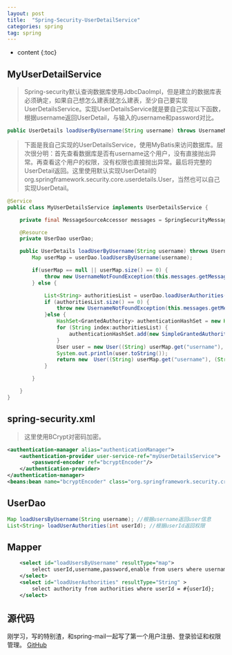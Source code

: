 ```yaml
---
layout: post
title:  "Spring-Security-UserDetailService"
categories: spring
tag: spring
---
```


* content
{:toc}


## MyUserDetailService

> Spring-security默认查询数据库使用JdbcDaoImpl，但是建立的数据库表必须确定，如果自己想怎么建表就怎么建表，至少自己要实现UserDetailsService。实现UserDetailsService就是要自己实现以下函数，根据username返回UserDetail，与输入的username和password对比。
``` java
public UserDetails loadUserByUsername(String username) throws UsernameNotFoundException
```
> 下面是我自己实现的UserDetailsService，使用MyBatis来访问数据库。层次很分明：首先查看数据库是否有username这个用户，没有直接抛出异常。再查看这个用户的权限，没有权限也直接抛出异常。最后将完整的UserDetail返回。这里使用默认实现UserDetail的org.springframework.security.core.userdetails.User，当然也可以自己实现UserDetail。


``` java
@Service
public class MyUserDetailsService implements UserDetailsService {

    private final MessageSourceAccessor messages = SpringSecurityMessageSource.getAccessor();

    @Resource
    private UserDao userDao;

    public UserDetails loadUserByUsername(String username) throws UsernameNotFoundException {
        Map userMap = userDao.loadUsersByUsername(username);

        if(userMap == null || userMap.size() == 0) {
            throw new UsernameNotFoundException(this.messages.getMessage("JdbcDaoImpl.notFound", new Object[]{username}, "Username {0} not found"));
        } else {

            List<String> authoritiesList = userDao.loadUserAuthorities((Integer) userMap.get("userId"));
            if (authoritiesList.size() == 0) {
                throw new UsernameNotFoundException(this.messages.getMessage("JdbcDaoImpl.noAuthority", new Object[]{username}, "User {0} has no GrantedAuthority"));
            }else {
                HashSet<GrantedAuthority> authenticationHashSet = new HashSet<GrantedAuthority>();
                for (String index:authoritiesList) {
                    authenticationHashSet.add(new SimpleGrantedAuthority(index));
                }
                User user = new User((String) userMap.get("username"), (String) userMap.get("password"),authenticationHashSet);
                System.out.println(user.toString());
                return new  User((String) userMap.get("username"), (String) userMap.get("password"),(Boolean) userMap.get("enable"),true, true, true,authenticationHashSet);
            }

        }

    }
}
```

## spring-security.xml

> 这里使用BCrypt对密码加密。

``` xml
<authentication-manager alias="authenticationManager">
    <authentication-provider user-service-ref="myUserDetailsService">
        <password-encoder ref="bcryptEncoder"/>
    </authentication-provider>
</authentication-manager>
<beans:bean name="bcryptEncoder" class="org.springframework.security.crypto.bcrypt.BCryptPasswordEncoder"/>
```

## UserDao

``` java
Map loadUsersByUsername(String username); //根据username返回user信息
List<String> loadUserAuthorities(int userId); //根据userId返回权限
```

## Mapper

``` xml
    <select id="loadUsersByUsername" resultType="map">
        select userId,username,password,enable from users where username = #{username};
    </select>
    <select id="loadUserAuthorities" resultType="String" >
        select authority from authorities where userId = #{userId};
    </select>
```

## 源代码

刚学习，写的特别渣，和spring-mail一起写了第一个用户注册、登录验证和权限管理。
[GitHub](https://github.com/Gerry-Yu/spring-security-mail)
